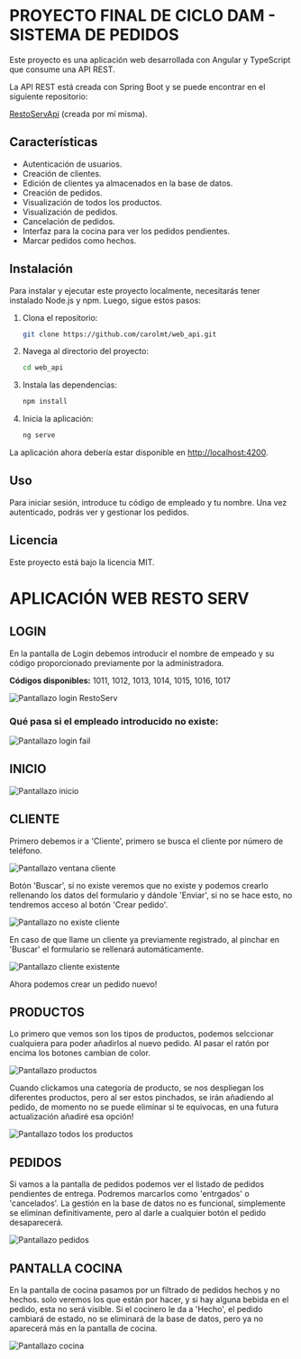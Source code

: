 # PROYECTO FINAL DE CICLO DAM - SISTEMA DE PEDIDOS

Este proyecto es una aplicación web desarrollada con Angular y TypeScript que consume una API REST. 

La API REST está creada con Spring Boot y se puede encontrar en el siguiente repositorio:

[RestoServApi](https://github.com/carolmt/RestoServApi) (creada por mí misma).

## Características

- Autenticación de usuarios.
- Creación de clientes.
- Edición de clientes ya almacenados en la base de datos.
- Creación de pedidos.
- Visualización de todos los productos.
- Visualización de pedidos.
- Cancelación de pedidos.
- Interfaz para la cocina para ver los pedidos pendientes.
- Marcar pedidos como hechos.

## Instalación

Para instalar y ejecutar este proyecto localmente, necesitarás tener instalado Node.js y npm. Luego, sigue estos pasos:

1. Clona el repositorio:
    ```bash
    git clone https://github.com/carolmt/web_api.git
    ```

2. Navega al directorio del proyecto:
    ```bash
    cd web_api
    ```

3. Instala las dependencias:
    ```bash
    npm install
    ```

4. Inicia la aplicación:
    ```bash
    ng serve
    ```

La aplicación ahora debería estar disponible en [http://localhost:4200](http://localhost:4200).

## Uso

Para iniciar sesión, introduce tu código de empleado y tu nombre. Una vez autenticado, podrás ver y gestionar los pedidos.

## Licencia

Este proyecto está bajo la licencia MIT.


# APLICACIÓN WEB RESTO SERV 

## LOGIN

En la pantalla de Login debemos introducir el nombre de empeado y su código proporcionado previamente por la administradora.

**Códigos disponibles:** 1011, 1012, 1013, 1014, 1015, 1016, 1017

![Pantallazo login RestoServ](https://github.com/carolmt/web_api/blob/main/capturas/login.png)

### Qué pasa si el empleado introducido no existe: 

![Pantallazo login fail](https://github.com/carolmt/web_api/blob/main/capturas/login-erroneo.png)

## INICIO

![Pantallazo inicio](https://github.com/carolmt/web_api/blob/main/capturas/inicio.png)

## CLIENTE

Primero debemos ir a 'Cliente', primero se busca el cliente por número de teléfono.

![Pantallazo ventana cliente](https://github.com/carolmt/web_api/blob/main/capturas/cliente-vacio.png)

Botón 'Buscar', si no existe veremos que no existe y podemos crearlo rellenando los datos del formulario y dándole 'Enviar', si no se hace esto, no tendremos acceso
al botón 'Crear pedido'.

![Pantallazo no existe cliente](https://github.com/carolmt/web_api/blob/main/capturas/cliente-no-existe.png)

En caso de que llame un cliente ya previamente registrado, al pinchar en 'Buscar' el formulario se rellenará automáticamente.

![Pantallazo cliente existente](https://github.com/carolmt/web_api/blob/main/capturas/cliente-datos.png)

Ahora podemos crear un pedido nuevo!

## PRODUCTOS

Lo primero que vemos son los tipos de productos, podemos selccionar cualquiera para poder añadirlos al nuevo pedido.
Al pasar el ratón por encima los botones cambian de color.

![Pantallazo productos](https://github.com/carolmt/web_api/blob/main/capturas/productos-tipo.png)

Cuando clickamos una categoría de producto, se nos despliegan los diferentes productos, pero al ser estos pinchados, se irán añadiendo al pedido,
de momento no se puede eliminar si te equivocas, en una futura actualización añadiré esa opción!

![Pantallazo todos los productos](https://github.com/carolmt/web_api/blob/main/capturas/productos.png)

## PEDIDOS

Si vamos a la pantalla de pedidos podemos ver el listado de pedidos pendientes de entrega. Podremos marcarlos como 'entrgados' o 'cancelados'.
La gestión en la base de datos no es funcional, simplemente se eliminan definitivamente, pero al darle a cualquier botón el pedido desaparecerá.

![Pantallazo pedidos](https://github.com/carolmt/web_api/blob/main/capturas/pedidos.png)

## PANTALLA COCINA

En la pantalla de cocina pasamos por un filtrado de pedidos hechos y no hechos. solo veremos los que están por hacer, y si hay alguna bebida en el pedido, esta
no será visible. Si el cocinero le da a 'Hecho', el pedido cambiará de estado, no se eliminará de la base de datos, pero ya no aparecerá más en la pantalla de cocina.

![Pantallazo cocina](https://github.com/carolmt/web_api/blob/main/capturas/cocina.png)
